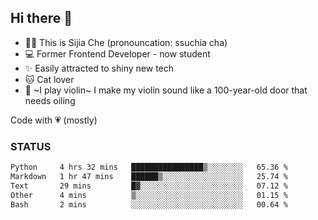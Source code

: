 ## Hi there 👋

- 🙋‍♀️ This is Sijia Che (pronouncation: ssuchia cha)
- 💻 Former Frontend Developer - now student
- ✨ Easily attracted to shiny new tech
- 🐱 Cat lover
- 🌟 ~I play violin~ I make my violin sound like a 100-year-old door that needs oiling

Code with 💗 (mostly)

### STATUS
<!--START_SECTION:waka-->

```txt
Python     4 hrs 32 mins   ████████████████▒░░░░░░░░   65.36 %
Markdown   1 hr 47 mins    ██████▒░░░░░░░░░░░░░░░░░░   25.74 %
Text       29 mins         █▓░░░░░░░░░░░░░░░░░░░░░░░   07.12 %
Other      4 mins          ▒░░░░░░░░░░░░░░░░░░░░░░░░   01.15 %
Bash       2 mins          ░░░░░░░░░░░░░░░░░░░░░░░░░   00.64 %
```

<!--END_SECTION:waka-->
